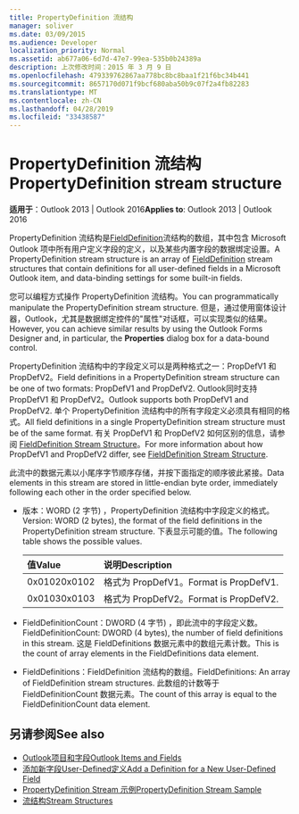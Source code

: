 ```yaml
---
title: PropertyDefinition 流结构
manager: soliver
ms.date: 03/09/2015
ms.audience: Developer
localization_priority: Normal
ms.assetid: ab677a06-6d7d-47e7-99ea-535b0b24389a
description: 上次修改时间：2015 年 3 月 9 日
ms.openlocfilehash: 479339762867aa778bc8bc8baa1f21f6bc34b441
ms.sourcegitcommit: 8657170d071f9bcf680aba50b9c07f2a4fb82283
ms.translationtype: MT
ms.contentlocale: zh-CN
ms.lasthandoff: 04/28/2019
ms.locfileid: "33438587"
---
```

# <a name="propertydefinition-stream-structure"></a><span data-ttu-id="49c41-103">PropertyDefinition 流结构</span><span class="sxs-lookup"><span data-stu-id="49c41-103">PropertyDefinition stream structure</span></span>

<span data-ttu-id="49c41-104">**适用于**：Outlook 2013 | Outlook 2016</span><span class="sxs-lookup"><span data-stu-id="49c41-104">**Applies to**: Outlook 2013 | Outlook 2016</span></span> 
  
<span data-ttu-id="49c41-105">PropertyDefinition 流结构是[FieldDefinition](fielddefinition-stream-structure.md)流结构的数组，其中包含 Microsoft Outlook 项中所有用户定义字段的定义，以及某些内置字段的数据绑定设置。</span><span class="sxs-lookup"><span data-stu-id="49c41-105">A PropertyDefinition stream structure is an array of [FieldDefinition](fielddefinition-stream-structure.md) stream structures that contain definitions for all user-defined fields in a Microsoft Outlook item, and data-binding settings for some built-in fields.</span></span> 
  
<span data-ttu-id="49c41-106">您可以编程方式操作 PropertyDefinition 流结构。</span><span class="sxs-lookup"><span data-stu-id="49c41-106">You can programmatically manipulate the PropertyDefinition stream structure.</span></span> <span data-ttu-id="49c41-107">但是，通过使用窗体设计器，Outlook，尤其是数据绑定控件的"属性"对话框，可以实现类似的结果。 </span><span class="sxs-lookup"><span data-stu-id="49c41-107">However, you can achieve similar results by using the Outlook Forms Designer and, in particular, the **Properties** dialog box for a data-bound control.</span></span> 
  
<span data-ttu-id="49c41-108">PropertyDefinition 流结构中的字段定义可以是两种格式之一：PropDefV1 和 PropDefV2。</span><span class="sxs-lookup"><span data-stu-id="49c41-108">Field definitions in a PropertyDefinition stream structure can be one of two formats: PropDefV1 and PropDefV2.</span></span> <span data-ttu-id="49c41-109">Outlook同时支持 PropDefV1 和 PropDefV2。</span><span class="sxs-lookup"><span data-stu-id="49c41-109">Outlook supports both PropDefV1 and PropDefV2.</span></span> <span data-ttu-id="49c41-110">单个 PropertyDefinition 流结构中的所有字段定义必须具有相同的格式。</span><span class="sxs-lookup"><span data-stu-id="49c41-110">All field definitions in a single PropertyDefinition stream structure must be of the same format.</span></span> <span data-ttu-id="49c41-111">有关 PropDefV1 和 PropDefV2 如何区别的信息，请参阅 [FieldDefinition Stream Structure](fielddefinition-stream-structure.md)。</span><span class="sxs-lookup"><span data-stu-id="49c41-111">For more information about how PropDefV1 and PropDefV2 differ, see [FieldDefinition Stream Structure](fielddefinition-stream-structure.md).</span></span>
  
<span data-ttu-id="49c41-112">此流中的数据元素以小尾序字节顺序存储，并按下面指定的顺序彼此紧接。</span><span class="sxs-lookup"><span data-stu-id="49c41-112">Data elements in this stream are stored in little-endian byte order, immediately following each other in the order specified below.</span></span>
  
- <span data-ttu-id="49c41-113">版本：WORD (2 字节) ，PropertyDefinition 流结构中字段定义的格式。</span><span class="sxs-lookup"><span data-stu-id="49c41-113">Version: WORD (2 bytes), the format of the field definitions in the PropertyDefinition stream structure.</span></span> <span data-ttu-id="49c41-114">下表显示可能的值。</span><span class="sxs-lookup"><span data-stu-id="49c41-114">The following table shows the possible values.</span></span>
    
    |<span data-ttu-id="49c41-115">**值**</span><span class="sxs-lookup"><span data-stu-id="49c41-115">**Value**</span></span>|<span data-ttu-id="49c41-116">**说明**</span><span class="sxs-lookup"><span data-stu-id="49c41-116">**Description**</span></span>|
    |:-----|:-----|
    |<span data-ttu-id="49c41-117">0x0102</span><span class="sxs-lookup"><span data-stu-id="49c41-117">0x0102</span></span>  <br/> |<span data-ttu-id="49c41-118">格式为 PropDefV1。</span><span class="sxs-lookup"><span data-stu-id="49c41-118">Format is PropDefV1.</span></span>  <br/> |
    |<span data-ttu-id="49c41-119">0x0103</span><span class="sxs-lookup"><span data-stu-id="49c41-119">0x0103</span></span>  <br/> |<span data-ttu-id="49c41-120">格式为 PropDefV2。</span><span class="sxs-lookup"><span data-stu-id="49c41-120">Format is PropDefV2.</span></span>  <br/> |
   
- <span data-ttu-id="49c41-121">FieldDefinitionCount：DWORD (4 字节) ，即此流中的字段定义数。</span><span class="sxs-lookup"><span data-stu-id="49c41-121">FieldDefinitionCount: DWORD (4 bytes), the number of field definitions in this stream.</span></span> <span data-ttu-id="49c41-122">这是 FieldDefinitions 数据元素中的数组元素计数。</span><span class="sxs-lookup"><span data-stu-id="49c41-122">This is the count of array elements in the FieldDefinitions data element.</span></span>
    
- <span data-ttu-id="49c41-123">FieldDefinitions：FieldDefinition 流结构的数组。</span><span class="sxs-lookup"><span data-stu-id="49c41-123">FieldDefinitions: An array of FieldDefinition stream structures.</span></span> <span data-ttu-id="49c41-124">此数组的计数等于 FieldDefinitionCount 数据元素。</span><span class="sxs-lookup"><span data-stu-id="49c41-124">The count of this array is equal to the FieldDefinitionCount data element.</span></span>
    
## <a name="see-also"></a><span data-ttu-id="49c41-125">另请参阅</span><span class="sxs-lookup"><span data-stu-id="49c41-125">See also</span></span>

- [<span data-ttu-id="49c41-126">Outlook项目和字段</span><span class="sxs-lookup"><span data-stu-id="49c41-126">Outlook Items and Fields</span></span>](outlook-items-and-fields.md)
- [<span data-ttu-id="49c41-127">添加新字段User-Defined定义</span><span class="sxs-lookup"><span data-stu-id="49c41-127">Add a Definition for a New User-Defined Field</span></span>](how-to-add-a-definition-for-a-new-user-defined-field.md)
- [<span data-ttu-id="49c41-128">PropertyDefinition Stream 示例</span><span class="sxs-lookup"><span data-stu-id="49c41-128">PropertyDefinition Stream Sample</span></span>](propertydefinition-stream-sample.md)
- [<span data-ttu-id="49c41-129">流结构</span><span class="sxs-lookup"><span data-stu-id="49c41-129">Stream Structures</span></span>](stream-structures.md)

